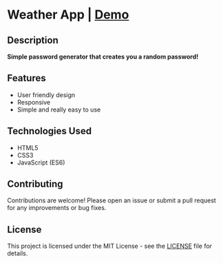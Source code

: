 # Weather App | [Demo](https://sajjadjavazi.github.io/Password-Generator/ "Demo")
##  Description
**Simple password generator that creates you a random password!**

## Features
-  User friendly design
- Responsive
- Simple and really easy to use

## Technologies Used
- HTML5
- CSS3
- JavaScript (ES6)

## Contributing
Contributions are welcome! Please open an issue or submit a pull request for any improvements or bug fixes.

## License
This project is licensed under the MIT License - see the [LICENSE](https://github.com/sajjadjavazi/Password-Generator/blob/master/LICENSE "LICENSE") file for details.
